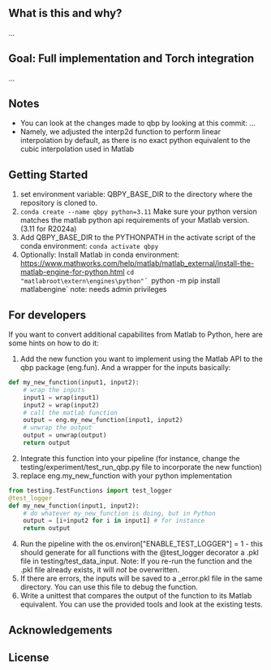 ## What is this and why?
...

## Goal: Full implementation and Torch integration
...

## Notes
- You can look at the changes made to qbp by looking at this commit: ...
- Namely, we adjusted the interp2d function to perform linear interpolation by default, as there is no exact python equivalent to the cubic interpolation used in Matlab

## Getting Started
1. set environment variable: QBPY_BASE_DIR to the directory where the repository is cloned to.
2. `conda create --name qbpy python=3.11`  Make sure your python version matches the matlab python api requirements of your Matlab version. (3.11 for R2024a)
3. Add QBPY_BASE_DIR to the PYTHONPATH in the activate script of the conda environment: `conda activate qbpy`
4. Optionally: Install Matlab in conda environment: https://www.mathworks.com/help/matlab/matlab_external/install-the-matlab-engine-for-python.html 
`cd "matlabroot\extern\engines\python"´
`python -m pip install matlabengine`
note: needs admin privileges


## For developers
If you want to convert additional capabilites from Matlab to Python, here are some hints on how to do it:
1. Add the new function you want to implement using the Matlab API to the qbp package (eng.fun). And a wrapper for the inputs
basically: 
```python
def my_new_function(input1, input2):
    # wrap the inputs
    input1 = wrap(input1)
    input2 = wrap(input2)
    # call the matlab function
    output = eng.my_new_function(input1, input2)
    # unwrap the output
    output = unwrap(output)
    return output
```
2. Integrate this function into your pipeline (for instance, change the testing/experiment/test_run_qbp.py file to incorporate the new function)
3. replace eng.my_new_function with your python implementation
```python
from testing.TestFunctions import test_logger
@test_logger
def my_new_function(input1, input2):
    # do whatever my_new_function is doing, but in Python
    output = [i+input2 for i in input1] # for instance
    return output
```
4. Run the pipeline with the os.environ["ENABLE_TEST_LOGGER"] = 1 - this should generate for all functions with the @test_logger decorator a .pkl file in testing/test_data_input. Note: If you re-run the function and the .pkl file already exists, it will *not* be overwritten.
5. If there are errors, the inputs will be saved to a _error.pkl file in the same directory. You can use this file to debug the function.
6. Write a unittest that compares the output of the function to its Matlab equivalent. You can use the provided tools and look at the existing tests.

## Acknowledgements

## License